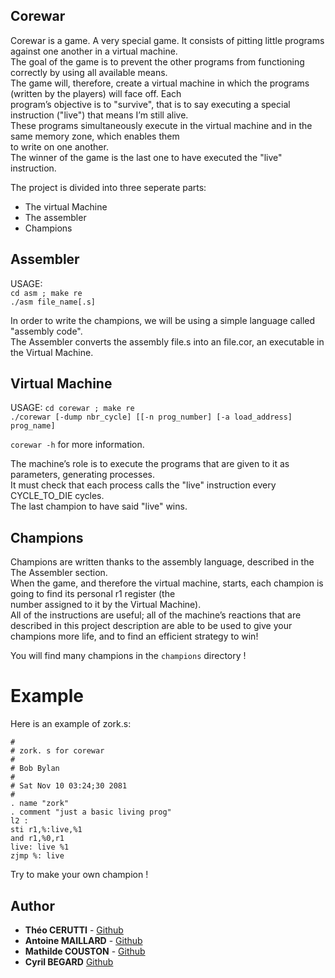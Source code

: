 ## Corewar

Corewar is a game. A very special game. It consists of pitting little programs against one another in a virtual machine.  
The goal of the game is to prevent the other programs from functioning correctly by using all available means.  
The game will, therefore, create a virtual machine in which the programs (written by the players) will face off. Each  
program’s objective is to "survive", that is to say executing a special instruction ("live") that means I’m still alive.  
These programs simultaneously execute in the virtual machine and in the same memory zone, which enables them  
to write on one another.  
The winner of the game is the last one to have executed the "live" instruction.  

The project is divided into three seperate parts:  
- The virtual Machine  
- The assembler  
- Champions  

## Assembler  

USAGE:   
```cd asm ; make re```  
```./asm file_name[.s]```  

In order to write the champions, we will be using a simple language called "assembly code".  
The Assembler converts the assembly file.s into an file.cor, an executable in the Virtual Machine.   

## Virtual Machine  

USAGE: 
```cd corewar ; make re```  
```./corewar [-dump nbr_cycle] [[-n prog_number] [-a load_address] prog_name]```  

```corewar -h``` for more information.  

The machine’s role is to execute the programs that are given to it as parameters, generating processes.  
It must check that each process calls the "live" instruction every CYCLE_TO_DIE cycles.  
The last champion to have said "live" wins.  

## Champions  

Champions are written thanks to the assembly language, described in the The Assembler section.  
When the game, and therefore the virtual machine, starts, each champion is going to find its personal r1 register (the  
number assigned to it by the Virtual Machine).  
All of the instructions are useful; all of the machine’s reactions that are described in this project description are able to
be used to give your champions more life, and to find an efficient strategy to win!  

You will find many champions in the ```champions``` directory !  

# Example  

Here is an example of zork.s:  
  
```  
#
# zork. s for corewar
#
# Bob Bylan
#
# Sat Nov 10 03:24;30 2081
#
. name "zork"
. comment "just a basic living prog"
l2 :
sti r1,%:live,%1
and r1,%0,r1
live: live %1
zjmp %: live
```  
  
Try to make your own champion !  

## Author  

* **Théo CERUTTI** - [Github](https://github.com/theocerutti)   
* **Antoine MAILLARD** - [Github](https://github.com/AntoineMaillard06)  
* **Mathilde COUSTON** - [Github](https://github.com/MathildeCouston)  
* **Cyril BEGARD** [Github](https://github.com/cyrilbegard/)  
